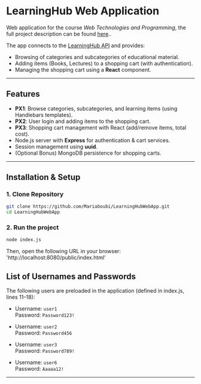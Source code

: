 # LearningHub Web Application

Web application for the course *Web Technologies and Programming*, the full project description can be found [here](assignment-description.pdf)..

The app connects to the [LearningHub API](https://learning-hub-1whk.onrender.com/) and provides:
- Browsing of categories and subcategories of educational material.
- Adding items (Books, Lectures) to a shopping cart (with authentication).
- Managing the shopping cart using a **React** component.

---

## Features
- **PX1**: Browse categories, subcategories, and learning items (using Handlebars templates).
- **PX2**: User login and adding items to the shopping cart.
- **PX3**: Shopping cart management with React (add/remove items, total cost).
- Node.js server with **Express** for authentication & cart services.
- Session management using **uuid**.
- (Optional Bonus) MongoDB persistence for shopping carts.

---

## Installation & Setup

### 1. Clone Repository
```bash
git clone https://github.com/Mariaboubi/LearningHubWebApp.git
cd LearningHubWebApp
```
### 2. Run the project
```bash
node index.js
```
Then, open the following URL in your browser: 'http://localhost:8080/public/index.html'

## List of Usernames and Passwords
The following users are preloaded in the application (defined in index.js, lines 11–18):
- Username: `user1`  
  Password: `Password123!`

- Username: `user2`  
  Password: `Password456`

- Username: `user3`  
  Password: `Password789!`

- Username: `user6`  
  Password: `Aaaaa12!`

---
